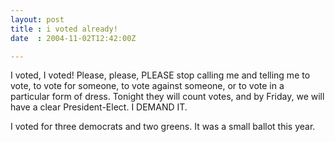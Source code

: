 ```yaml
---
layout: post
title : i voted already!
date  : 2004-11-02T12:42:00Z

---
```

I voted, I voted!  Please, please, PLEASE stop calling me and telling me to vote, to vote for someone, to vote against someone, or to vote in a particular form of dress.  Tonight they will count votes, and by Friday, we will have a clear President-Elect.  I DEMAND IT.

I voted for three democrats and two greens.  It was a small ballot this year.

